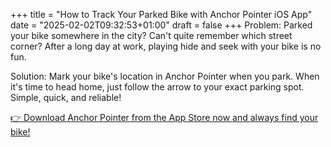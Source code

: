 +++
title = "How to Track Your Parked Bike with Anchor Pointer iOS App"
date = "2025-02-02T09:32:53+01:00"
draft = false
+++
Problem:
Parked your bike somewhere in the city? Can't quite remember which street corner? After a long day at work, playing hide and seek with your bike is no fun.

Solution:
Mark your bike's location in Anchor Pointer when you park. When it's time to head home, just follow the arrow to your exact parking spot. Simple, quick, and reliable!

[👉 Download Anchor Pointer from the App Store now and always find your bike!](https://apps.apple.com/us/app/gps-navigation-hiking-compass/id791684332)